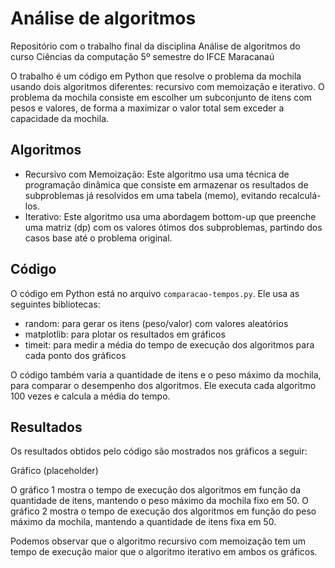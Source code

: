 # Análise de algoritmos

Repositório com o trabalho final da disciplina Análise de algoritmos do curso Ciências da computação 5º semestre do IFCE Maracanaú

O trabalho é um código em Python que resolve o problema da mochila usando dois algoritmos diferentes: recursivo com memoização e iterativo. O problema da mochila consiste em escolher um subconjunto de itens com pesos e valores, de forma a maximizar o valor total sem exceder a capacidade da mochila.

## Algoritmos

- Recursivo com Memoização: Este algoritmo usa uma técnica de programação dinâmica que consiste em armazenar os resultados de subproblemas já resolvidos em uma tabela (memo), evitando recalculá-los.
- Iterativo: Este algoritmo usa uma abordagem bottom-up que preenche uma matriz (dp) com os valores ótimos dos subproblemas, partindo dos casos base até o problema original.

## Código

O código em Python está no arquivo `comparacao-tempos.py`. Ele usa as seguintes bibliotecas:

- random: para gerar os itens (peso/valor) com valores aleatórios
- matplotlib: para plotar os resultados em gráficos
- timeit: para medir a média do tempo de execução dos algoritmos para cada ponto dos gráficos

O código também varia a quantidade de itens e o peso máximo da mochila, para comparar o desempenho dos algoritmos. Ele executa cada algoritmo 100 vezes e calcula a média do tempo.

## Resultados

Os resultados obtidos pelo código são mostrados nos gráficos a seguir:

Gráfico (placeholder)

O gráfico 1 mostra o tempo de execução dos algoritmos em função da quantidade de itens, mantendo o peso máximo da mochila fixo em 50. O gráfico 2 mostra o tempo de execução dos algoritmos em função do peso máximo da mochila, mantendo a quantidade de itens fixa em 50.

Podemos observar que o algoritmo recursivo com memoização tem um tempo de execução maior que o algoritmo iterativo em ambos os gráficos.
